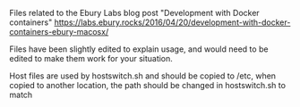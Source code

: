 Files related to the Ebury Labs blog post "Development with Docker containers"
https://labs.ebury.rocks/2016/04/20/development-with-docker-containers-ebury-macosx/

Files have been slightly edited to explain usage, and would need to be edited to make them work for your situation.

Host files are used by hostswitch.sh and should be copied to /etc, when copied to another location, the path should be changed in hostswitch.sh to match

